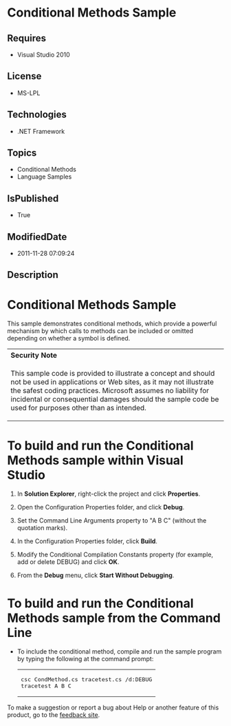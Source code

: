# Conditional Methods Sample
## Requires
* Visual Studio 2010
## License
* MS-LPL
## Technologies
* .NET Framework
## Topics
* Conditional Methods
* Language Samples
## IsPublished
* True
## ModifiedDate
* 2011-11-28 07:09:24
## Description

<h1>
<h1>Conditional Methods Sample</h1>
<div id="mainSection">
<div id="mainBody">
<div id="allHistory" class="saveHistory"></div>
<p></p>
<p>This sample demonstrates conditional methods, which provide a powerful mechanism by which calls to methods can be included or omitted depending on whether a symbol is defined.</p>
<div class="alert">
<table width="100%" cellspacing="0" cellpadding="0">
<tbody>
<tr>
<th align="left">Security Note </th>
</tr>
<tr>
<td>
<p>This sample code is provided to illustrate a concept and should not be used in applications or Web sites, as it may not illustrate the safest coding practices. Microsoft assumes no liability for incidental or consequential damages should the sample code
 be used for purposes other than as intended.</p>
</td>
</tr>
</tbody>
</table>
</div>
<h1 class="heading">To build and run the Conditional Methods sample within Visual Studio</h1>
<div id="procedureSection1" class="section">
<ol>
<li>
<p>In <b>Solution Explorer</b>, right-click the project and click <b>Properties</b>.</p>
</li><li>
<p>Open the Configuration Properties folder, and click <b>Debug</b>.</p>
</li><li>
<p>Set the Command Line Arguments property to &quot;A B C&quot; (without the quotation marks).</p>
</li><li>
<p>In the Configuration Properties folder, click <b>Build</b>.</p>
</li><li>
<p>Modify the Conditional Compilation Constants property (for example, add or delete DEBUG) and click
<b>OK</b>.</p>
</li><li>
<p>From the <b>Debug</b> menu, click <b>Start Without Debugging</b>.</p>
</li></ol>
</div>
<h1 class="heading">To build and run the Conditional Methods sample from the Command Line</h1>
<div id="procedureSection2" class="section">
<ul>
<li>
<p>To include the conditional method, compile and run the sample program by typing the following at the command prompt:
</p>
<div class="code"><span>
<table width="100%" cellspacing="0" cellpadding="0">
<tbody>
<tr>
<td colspan="2">
<pre>csc CondMethod.cs tracetest.cs /d:DEBUG
tracetest A B C</pre>
</td>
</tr>
</tbody>
</table>
</span></div>
</li></ul>
</div>
</div>
<div id="footer">
<div class="footerLine"></div>
To make a suggestion or report a bug about Help or another feature of this product, go to the
<a href="http://go.microsoft.com/fwlink/?LinkId=9790442">feedback site</a>. </div>
</div>
</h1>
